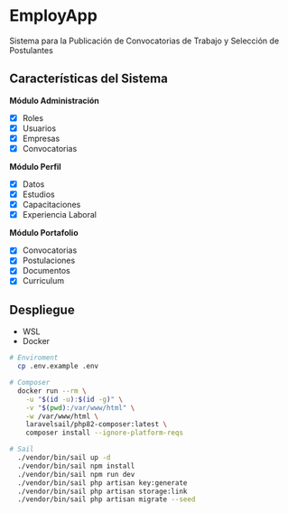 # EmployApp

Sistema para la Publicación de Convocatorias de Trabajo y Selección de Postulantes

## Características del Sistema

**Módulo Administración**
- [x] Roles
- [x] Usuarios
- [x] Empresas
- [x] Convocatorias

**Módulo Perfil**
- [x] Datos
- [x] Estudios
- [x] Capacitaciones
- [x] Experiencia Laboral

**Módulo Portafolio**
- [x] Convocatorias
- [x] Postulaciones
- [x] Documentos
- [x] Curriculum

## Despliegue

- WSL
- Docker

``` bash
# Enviroment
  cp .env.example .env

# Composer
  docker run --rm \
    -u "$(id -u):$(id -g)" \
    -v "$(pwd):/var/www/html" \
    -w /var/www/html \
    laravelsail/php82-composer:latest \
    composer install --ignore-platform-reqs

# Sail
  ./vendor/bin/sail up -d
  ./vendor/bin/sail npm install
  ./vendor/bin/sail npm run dev
  ./vendor/bin/sail php artisan key:generate
  ./vendor/bin/sail php artisan storage:link
  ./vendor/bin/sail php artisan migrate --seed
```

